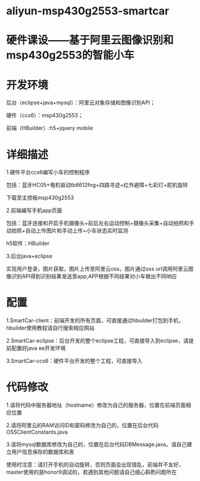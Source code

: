 # aliyun-msp430g2553-smartcar
# 硬件课设——基于阿里云图像识别和msp430g2553的智能小车

# 开发环境
后台（eclipse+java+mysql）：阿里云对象存储和图像识别API；

硬件（ccs6）：msp430g2553；

前端（HBuilder）:h5+jquery mobile

# 详细描述
1.硬件平台ccs6编写小车的控制程序

包括：蓝牙HC05+电机驱动tb6612fng+四路寻迹+红外避障+七彩灯+舵机旋转

下载至主控板msp430g2553

2.前端编写手机app页面

包括：蓝牙连接和开启手机摄像头+前后左右运动控制+摄像头采集+自动拍照和手动拍照+自动上传图片和手动上传+小车状态实时监测

h5软件：HBuilder

3.后台java+eclipse

实现用户登录，图片获取，图片上传至阿里云oss，图片通过oss url调用阿里云图像识别API得到识别结果发送至app,APP根据不同结果对小车做出不同响应

# 配置
1.SmartCar-client：前端开发的所有页面，可直接通过hbuilder打包到手机，hbuilder使用教程请自行搜索相应网站

2.SmartCar-eclipse：后台开发的整个eclipse工程，可直接导入到eclipse，请提前配置好java ee开发环境

3.SmartCar-ccs6：硬件平台开发的整个工程，可直接导入

# 代码修改
1.请将代码中服务器地址（hostname）修改为自己的服务器，位置在前端页面相应位置

2.请将阿里云的RAM访问ID和密码修改为自己的，位置在后台代码OSSClientConstants.java

3.请将mysql数据库修改为自己的，位置在后台代码DBMessage.java，请自己建立用户信息保存的数据库和表

使用时注意：请打开手机的自动旋转，否则页面会出现错乱，前端并不友好，master使用的是honor9调试的，若遇到其他问题请自己细心斟酌问题所在
